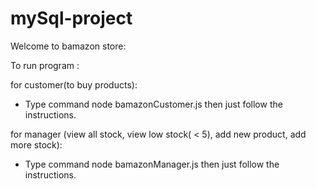 # mySql-project
Welcome to bamazon store:

To run program :

for customer(to buy products):
* Type command node bamazonCustomer.js then just follow the instructions.

for manager (view all stock, view low stock( < 5), add new product, add more stock):

* Type command node bamazonManager.js then just follow the instructions.



